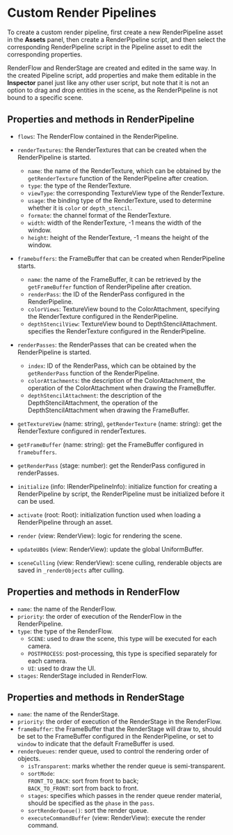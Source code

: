 # Custom Render Pipelines

To create a custom render pipeline, first create a new RenderPipeline asset in the **Assets** panel, then create a RenderPipeline script, and then select the corresponding RenderPipeline script in the Pipeline asset to edit the corresponding properties.

RenderFlow and RenderStage are created and edited in the same way. In the created Pipeline script, add properties and make them editable in the **Inspector** panel just like any other user script, but note that it is not an option to drag and drop entities in the scene, as the RenderPipeline is not bound to a specific scene.

## Properties and methods in RenderPipeline

- `flows`: The RenderFlow contained in the RenderPipeline.

- `renderTextures`: the RenderTextures that can be created when the RenderPipeline is started.

    - `name`: the name of the RenderTexture, which can be obtained by the `getRenderTexture` function of the RenderPipeline after creation.
    - `type`: the type of the RenderTexture.
    - `viewType`: the corresponding TextureView type of the RenderTexture.
    - `usage`: the binding type of the RenderTexture, used to determine whether it is `color` or `depth_stencil`.
    - `formate`: the channel format of the RenderTexture.
    - `width`: width of the RenderTexture, -1 means the width of the window.
    - `height`: height of the RenderTexture, -1 means the height of the window.

- `framebuffers`: the FrameBuffer that can be created when RenderPipeline starts.

    - `name`: the name of the FrameBuffer, it can be retrieved by the `getFrameBuffer` function of RenderPipeline after creation.
    - `renderPass`: the ID of the RenderPass configured in the RenderPipeline.
    - `colorViews`: TextureView bound to the ColorAttachment, specifying the RenderTexture configured in the RenderPipeline.
    - `depthStencilView`: TextureView bound to DepthStencilAttachment. specifies the RenderTexture configured in the RenderPipeline.
- `renderPasses`: the RenderPasses that can be created when the RenderPipeline is started.
    - `index`: ID of the RenderPass, which can be obtained by the `getRenderPass` function of the RenderPipeline.
    - `colorAttachments`: the description of the ColorAttachment, the operation of the ColorAttachment when drawing the FrameBuffer.
    - `depthStencilAttachment`: the description of the DepthStencilAttachment, the operation of the DepthStencilAttachment when drawing the FrameBuffer.

- `getTextureView` (name: string), `getRenderTexture` (name: string): get the RenderTexture configured in renderTextures.
- `getFrameBuffer` (name: string): get the FrameBuffer configured in `framebuffers`.
- `getRenderPass` (stage: number): get the RenderPass configured in renderPasses.
- `initialize` (info: IRenderPipelineInfo): initialize function for creating a RenderPipeline by script, the RenderPipeline must be initialized before it can be used.
- `activate` (root: Root): initialization function used when loading a RenderPipeline through an asset.
- `render` (view: RenderView): logic for rendering the scene.
- `updateUBOs` (view: RenderView): update the global UniformBuffer.
- `sceneCulling` (view: RenderView): scene culling, renderable objects are saved in `_renderObjects` after culling.

## Properties and methods in RenderFlow

- `name`: the name of the RenderFlow.
- `priority`: the order of execution of the RenderFlow in the RenderPipeline.
- `type`: the type of the RenderFlow.
    - `SCENE`: used to draw the scene, this type will be executed for each camera.
    - `POSTPROCESS`: post-processing, this type is specified separately for each camera.
    - `UI`: used to draw the UI.
- `stages`: RenderStage included in RenderFlow.

## Properties and methods in RenderStage

- `name`: the name of the RenderStage.
- `priority`: the order of execution of the RenderStage in the RenderFlow.
- `frameBuffer`: the FrameBuffer that the RenderStage will draw to, should be set to the FrameBuffer configured in the RenderPipeline, or set to `window` to indicate that the default FrameBuffer is used.
- `renderQueues`: render queue, used to control the rendering order of objects.
    - `isTransparent`: marks whether the render queue is semi-transparent.
    - `sortMode`: <br>`FRONT_TO_BACK`: sort from front to back; <br>`BACK_TO_FRONT`: sort from back to front.
    - `stages`: specifies which passes in the render queue render material, should be specified as the `phase` in the `pass`.
    - `sortRenderQueue()`: sort the render queue.
    - `executeCommandBuffer` (view: RenderView): execute the render command.
